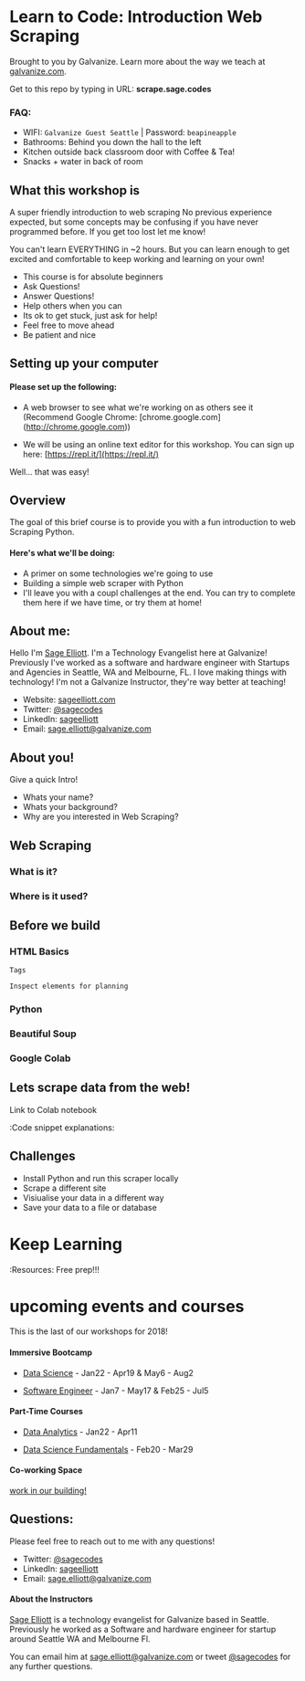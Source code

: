# Learn to Code: Introduction Web Scraping

Brought to you by Galvanize. Learn more about the way we teach at [galvanize.com](http://galvanize.com).

Get to this repo by typing in URL: **scrape.sage.codes**

### FAQ: 

- WIFI: `Galvanize Guest Seattle` | Password: `beapineapple`
- Bathrooms: Behind you down the hall to the left
- Kitchen outside back classroom door with Coffee & Tea!
- Snacks + water in back of room

## What this workshop is

A super friendly introduction to web scraping No previous experience expected, but some concepts may be confusing if you have never programmed before. If you get too lost let me know!

You can't learn EVERYTHING in ~2 hours. But you can learn enough to get excited and comfortable to keep working and learning on your own! 

- This course is for absolute beginners
- Ask Questions!
- Answer Questions!
- Help others when you can
- Its ok to get stuck, just ask for help!
- Feel free to move ahead
- Be patient and nice




## Setting up your computer


#### Please set up the following:

* A web browser to see what we're working on as others see it (Recommend Google Chrome: [chrome.google.com] (http://chrome.google.com))

* We will be using an online text editor for this workshop. You can sign up here: [https://repl.it/](https://repl.it/)


Well... that was easy! 


## Overview
The goal of this brief course is to provide you with a fun introduction to web Scraping Python.

#### Here's what we'll be doing:
* A primer on some technologies we're going to use
* Building a simple web scraper with Python
* I'll leave you with a coupl challenges at the end. You can try to complete them here if we have time, or try them at home!


## About me:
Hello I'm [Sage Elliott](http://sageelliott.com/). I'm a Technology Evangelist here at Galvanize! Previously I've worked as a software and hardware engineer with Startups and Agencies in Seattle, WA and Melbourne, FL. I love making things with technology! I'm not a Galvanize Instructor, they're way better at teaching!

- Website: [sageelliott.com](http://sageelliott.com/)
- Twitter: [@sagecodes](https://twitter.com/@sagecodes)
- LinkedIn: [sageelliott](https://www.linkedin.com/in/sageelliott/) 
- Email: [sage.elliott@galvanize.com](mailto:sage.elliott@galvanize.com)


## About you!

Give a quick Intro!

- Whats your name?
- Whats your background?
- Why are you interested in Web Scraping?




## Web Scraping

### What is it?

### Where is it used?



## Before we build

### HTML Basics
	Tags
	
	Inspect elements for planning

### Python

### Beautiful Soup

### Google Colab


## Lets scrape data from the web!

Link to Colab notebook

:Code snippet explanations:

## Challenges

- Install Python and run this scraper locally
- Scrape a different site
- Visiualise your data in a different way
- Save your data to a file or database



# Keep Learning
:Resources:
Free prep!!!



# upcoming events and courses

This is the last of our workshops for 2018!

#### Immersive Bootcamp
- [Data Science](https://www.galvanize.com/seattle/data-science) - Jan22 - Apr19 & May6 - Aug2

- [Software Engineer](https://www.galvanize.com/seattle/web-development) - Jan7 - May17 & Feb25 - Jul5

#### Part-Time Courses
- [Data Analytics](https://www.galvanize.com/seattle/data-analytics) - Jan22 - Apr11

- [Data Science Fundamentals](https://www.galvanize.com/seattle/data-science-fundamentals) - Feb20 - Mar29

#### Co-working Space
[work in our building!](https://www.galvanize.com/entrepreneur)


## Questions:
Please feel free to reach out to me with any questions!

- Twitter: [@sagecodes](https://twitter.com/@sagecodes)
- LinkedIn: [sageelliott](https://www.linkedin.com/in/sageelliott/) 
- Email: [sage.elliott@galvanize.com](mailto:sage.elliott@galvanize.com)

#### About the Instructors

[Sage Elliott](https://www.linkedin.com/in/sageelliott/) is a technology evangelist for Galvanize based in Seattle. Previously he worked as a Software and hardware engineer for startup around Seattle WA and Melbourne Fl.

You can email him at [sage.elliott@galvanize.com](mailto:age.elliott@galvanize.com) or tweet [@sagecodes](https://twitter.com/sagecodes) for any further questions.




